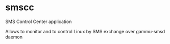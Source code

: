 # smscc
SMS Control Center application

Allows to monitor and to control Linux by SMS exchange over gammu-smsd daemon

